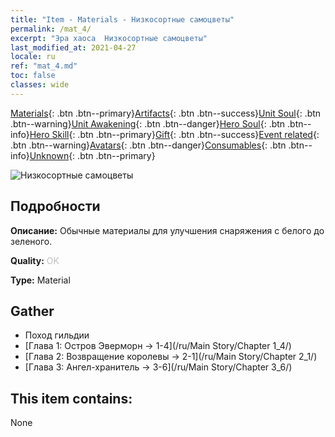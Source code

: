 ```yaml
---
title: "Item - Materials - Низкосортные самоцветы"
permalink: /mat_4/
excerpt: "Эра хаоса  Низкосортные самоцветы"
last_modified_at: 2021-04-27
locale: ru
ref: "mat_4.md"
toc: false
classes: wide
---
```

 [Materials](/ItemsRU/){: .btn .btn--primary}[Artifacts](/ItemsRU/Artifacts/){: .btn .btn--success}[Unit Soul](/ItemsRU/UnitSoul/){: .btn .btn--warning}[Unit Awakening](/ItemsRU/UnitAwakening/){: .btn .btn--danger}[Hero Soul](/ItemsRU/HeroSoul/){: .btn .btn--info}[Hero Skill](/ItemsRU/HeroSkill/){: .btn .btn--primary}[Gift](/ItemsRU/Gift/){: .btn .btn--success}[Event related](/ItemsRU/Events/){: .btn .btn--warning}[Avatars](/ItemsRU/Avatars/){: .btn .btn--danger}[Consumables](/ItemsRU/Consumables/){: .btn .btn--info}[Unknown](/ItemsRU/Unknown/){: .btn .btn--primary}

 ![Низкосортные самоцветы](/images/t/i_cailiao_baoshi1.png)

## Подробности
 **Описание:** Обычные материалы для улучшения снаряжения c белого до зеленого.

 **Quality:** <span style="color: #C0C0C0">OK</span>

 **Type:** Material

## Gather

*    Поход гильдии 
*    [Глава 1: Остров Эверморн -> 1-4](/ru/Main Story/Chapter 1_4/) 
*    [Глава 2: Возвращение королевы -> 2-1](/ru/Main Story/Chapter 2_1/) 
*    [Глава 3: Ангел-хранитель -> 3-6](/ru/Main Story/Chapter 3_6/) 

## This item contains:

  None

